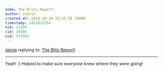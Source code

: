 ```yaml
---
node: The Blitz Report! 
author: stevie
created_at: 2014-10-20 19:15:54 +0000
timestamp: 1413832554
nid: 11280
cid: 10586
uid: 422561
---
```




[stevie](../profile/stevie) replying to: [The Blitz Report! ](../notes/stevie/10-20-2014/the-blitz-report)

----
Yeah! :) Helped to make sure everyone knew where they were going! 